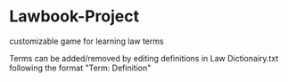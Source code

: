 # Lawbook-Project
customizable game for learning law terms

Terms can be added/removed by editing definitions in Law Dictionairy.txt following the format
"Term: Definition"
